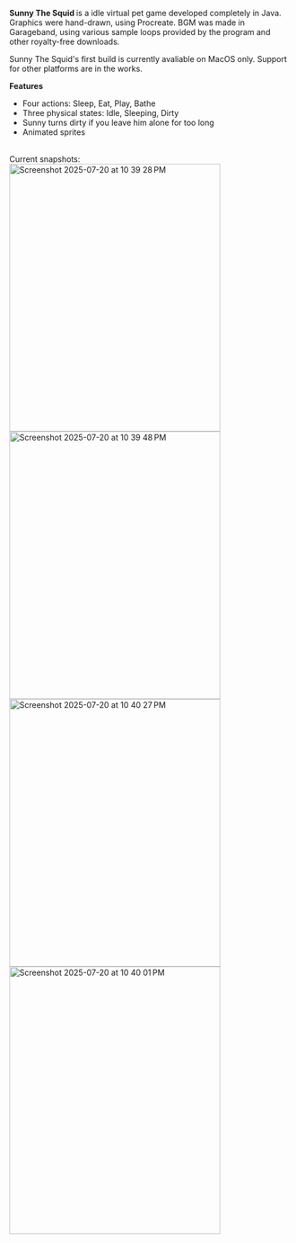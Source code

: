 <b> Sunny The Squid </b> is a idle virtual pet game developed completely in Java.
Graphics were hand-drawn, using Procreate.
BGM was made in Garageband, using various sample loops provided by the program and other royalty-free downloads.

Sunny The Squid's first build is currently avaliable on MacOS only. Support for other platforms are in the works.

<b> Features </b>
- Four actions: Sleep, Eat, Play, Bathe
- Three physical states: Idle, Sleeping, Dirty
- Sunny turns dirty if you leave him alone for too long
- Animated sprites

<br>
Current snapshots:
<br>

<img width="376" height="476" alt="Screenshot 2025-07-20 at 10 39 28 PM" src="https://github.com/user-attachments/assets/a534694f-7cb3-41b5-8987-c5597258fb3a" />
<img width="376" height="476" alt="Screenshot 2025-07-20 at 10 39 48 PM" src="https://github.com/user-attachments/assets/7684aac1-5081-40fd-91d1-b95882d7f25a" />
<img width="376" height="476" alt="Screenshot 2025-07-20 at 10 40 27 PM" src="https://github.com/user-attachments/assets/a8e5711d-fa2b-4461-b403-dc49ec80ba3c" />
<img width="376" height="476" alt="Screenshot 2025-07-20 at 10 40 01 PM" src="https://github.com/user-attachments/assets/79160460-cd5d-4d51-86ca-9bfcd48c2d48" />


